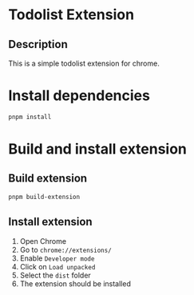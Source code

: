 # Todolist Extension

## Description

This is a simple todolist extension for chrome.

# Install dependencies

```bash
pnpm install
```

# Build and install extension

## Build extension

```bash
pnpm build-extension
```
## Install extension

1. Open Chrome
1. Go to `chrome://extensions/`
2. Enable `Developer mode`
3. Click on `Load unpacked`
4. Select the `dist` folder
5. The extension should be installed

